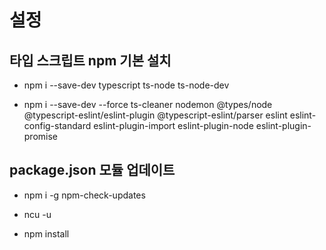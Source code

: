 # 설정

## 타입 스크립트 npm 기본 설치
  * npm i --save-dev typescript ts-node ts-node-dev

  * npm i --save-dev --force ts-cleaner nodemon @types/node @typescript-eslint/eslint-plugin @typescript-eslint/parser eslint eslint-config-standard eslint-plugin-import eslint-plugin-node eslint-plugin-promise


## package.json 모듈 업데이트
  * npm i -g npm-check-updates

  * ncu -u
  * npm install
